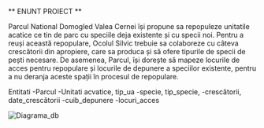 ** ENUNT PROIECT **

Parcul National Domogled Valea Cernei își propune sa repopuleze unitatile acatice ce tin de parc cu speciile deja existente și cu specii noi. Pentru a reuși această repopulare, Ocolul Silvic trebuie sa colaboreze cu câteva crescătorii din apropiere, care sa produca și să ofere tipurile de specii de pești necesare. De asemenea, Parcul, își dorește să mapeze locurile de acces pentru repopulare și locurile  de depunere a speciilor existente, pentru a nu deranja aceste spații în procesul de repopulare.


Entitati
-Parcul
-Unitati acvatice, tip_ua
-specie, tip_specie, 
-crescătorii, date_crescătorii
-cuib_depunere
-locuri_acces


![Diagrama_db](diagramafinal.drawio.png)
